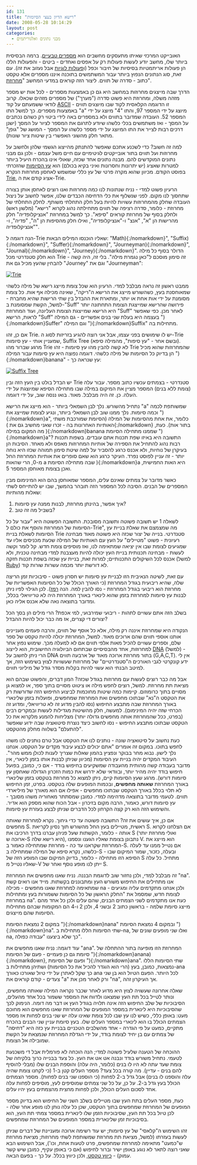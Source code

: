 ```yaml
---
id: 131
title: "רישא הדיון בעצי הסיומות"
date: 2008-05-28 10:14:29
layout: post
categories: 
  - מבני נתונים ואלגוריתמים
---
```

האובייקט המרכזי שאיתו מתעסקים מחשבים הוא <a href="http://he.wikipedia.org/wiki/%D7%9E%D7%A1%D7%A4%D7%A8_%D7%98%D7%91%D7%A2%D7%99">מספרים טבעיים</a>. ברמה הבסיסית ביותר שלו, מחשב יודע לעשות פעולות רק על אפסים ואחדים - ביטים - והפעולות הללו הן פעולות אריתמטיות בסיסיות של חיבור וכפל (ו<a href="http://he.wikipedia.org/wiki/%D7%A4%D7%A2%D7%95%D7%9C%D7%94_%D7%9C%D7%95%D7%92%D7%99%D7%AA">פעולות לוגיות</a> אבל נעזוב את זה). עם זאת, סוג הנתונים הנפוץ ביותר עבור המשתמשים בתוכנה איננו מספרים אלא טקסט כתוב - סדרה של תווים. ליצור הזה קוראים במדעי המחשב "<a href="http://he.wikipedia.org/wiki/%D7%9E%D7%97%D7%A8%D7%95%D7%96%D7%AA_(%D7%AA%D7%9B%D7%A0%D7%95%D7%AA)">מחרוזת</a>".

הדרך שבה מייצגים מחרוזות במחשב היא גם כן באמצעות מספרים - לכל אות יש מספר מזהה משלה, ומחרוזת היא פשוט סדרה ("מערך") של מספרים מזהים שכאלו. קרוב לודאי ששמעתם על קוד <a href="http://he.wikipedia.org/wiki/ASCII">ASCII</a> - זו הדוגמה הקלאסית לקוד שבו מיוצגים תווים באמצעות מספרים. כך למשל התו "a" מיוצג על ידי המספר 97, והתו "4" מיוצג על ידי המספר 52. העובדה שמדובר בתווים ולא במספרים באה לידי ביטוי רק כשהם נכתבים על המסך - ואז משתמשים בכלי כלשהו שיודע לתרגם את המספר לציור על המסך (ישנן דרכים רבות לצייר את התו המיוצג על ידי מספר כלשהו על המסך - המושג של "גופן" מתאר חלק מהשוני האפשרי בין שיטות ציור שונות).

למה זה חשוב? כדי לשכנע אתכם שאפשר להתנתק מהייצוג הגשמי שלהן ולחשוב על מחרוזות ועל תווים בתור אובייקטים לגיטימיים עם חיים משל עצמם - ולכן גם מבני נתונים המוקדשים להם. מבנה נתונים אחד שכזה, שאולי אינו בהכרח היעיל ביותר למטרות שאציג (יש יתרונות וחסרונות ואיני בקיא בכולם) הוא <a href="http://he.wikipedia.org/wiki/%D7%A2%D7%A5_%D7%A1%D7%99%D7%A4%D7%95%D7%AA">עץ הסיומות</a> שהזכרתי בפוסט הקודם. מכיוון שהוא מקרה פרטי של עץ כללי שמשמש לאחסון מחרוזות הנקרא <a href="http://en.wikipedia.org/wiki/Trie">Trie</a>, אציג קודם את ה-Trie.

הרעיון פשוט למדי - נניח שנתונות לנו כמה מחרוזות ואנו רוצים לאחסן אותן בצורה שתחסוך לנו מקום. לפני שנשלוף את כלי הדחיסה הכבדים שלנו, אפשר לחשוב על ניצול העובדה שחלק מהמחרוזות עשויות להיות בעל חלק התחלתי משותף. לחלק התחלתי של מחרוזת - כלומר, סדרה רציפה של תווים מתחילתה נהוג לקרוא "רישא" (מלשון ראש) ולחלק בסוף של מחרוזת קוראים "סיפא". כך למשל במחרוזת "אנציקלופדיה" חלק מהרישות הן "א", "אנצ" ו-"אנציקלופדיה", ואילו חלק מהסיפות הן "ה", "פדיה", ו-"אנציקלופדיה".

הנה דוגמה ל-Trie שאליו הוכנסו המילים הבאות: "Math\){:/nomarkdown}", "Suffix\){:/nomarkdown}", "Suffer\){:/nomarkdown}", "Journeyman\){:/nomarkdown}", "Journal\){:/nomarkdown}", "Journey\){:/nomarkdown}". הדולר בסוף כל מילה הוא חלק סטנדרטי מכל Trie - זה סימון מוסכם ל"כאן נגמרת מילה". בלי זה, היה קשה להבחין שהעץ מכיל גם את "Journey" וגם את "Journeyman":

<a href="http://www.gadial.net/wp-content/uploads/2008/05/trie.png" title="Trie"><img src="http://www.gadial.net/wp-content/uploads/2008/05/trie.png" alt="Trie" /></a>

ממבט ראשון זה נראה מבלבל למדי. הרעיון הוא שכל צומת מייצג רישא של מילה כלשהי שמאוחסנת בעץ, כשהשורש מייצג את הרישא ה"ריקה", שאינה מכילה אף אות. כל צומת מסומנת על ידי אות אחת או יותר, ומתארת את ההבדל בין שתי הרישות שהיא מחברת - למשל, הקשת שמסומנת ב-"Suff" פירושה שהרישא שמייצגת הצומת התחתונה יותר היא הרישא שמייצגת הצומת העליונה, ועוד המחרוזת "Suff" לאחר מכן. כפי שאפשר לראות, הרישא "Suff" בעצמה היא בעלת שני בנים אפשריים - גם המילה "\){:/nomarkdown}Suffer" וגם המילה "\){:/nomarkdown}Suffix" מתחילות בה.

אם כן, זהו Trie. יש לו שימושים בפני עצמו, אבל אני רוצה להגיע בזריזות לסוג ה-Trie שמעניין אותי - עץ סיומות, Suffix Tree (ובשם אחר - "עץ סיפות", מהמילה סיפא). מרגע שברור מהו Trie לא קשה להבין מהו עץ סיומות - זהו Trie שהמחרוזות שהוא מכיל הן בדיוק כל הסיומות של מילה כלשהי. דוגמה נפוצה היא עץ סיומות עבור המילה "\){:/nomarkdown}banana" - עץ שנראה כך:

<a href="http://www.gadial.net/wp-content/uploads/2008/05/suffix_tree.png" title="Suffix Tree"><img src="http://www.gadial.net/wp-content/uploads/2008/05/suffix_tree.png" alt="Suffix Tree" /></a>

יש הבדל בולט בין העץ הזה ובין Trie סטנדרטי - בצמתים עכשיו כתוב מספר. עבור עלה (צומת ללא בנים) המספר מציין את המיקום במילה שבו מתחילה הסיפא שמיוצגת על ידי העלה. כן. זה היה מבלבל. מאוד. בואו ננסה שוב, על ידי דוגמה.

נתחיל מהשורש. נלך לבן השמאלי ביותר - הוא מייצג את הרישא "a" שמשותפת לכמה וכמה סיומות. נלך ממנו שוב לבן השמאלי ביותר, ונגיע לצומת שמייצג את "\){:/nomarkdown}a", כלומר, את אחת מהסיומות של המילה (הסיומת שמורכבת משתי האותיות האחרונות בה - זכרו שאני מחשיב גם את \){:/nomarkdown} בתור אות). כעת, מה המקום במילה \){:/nomarkdown}banana שממנו מתחילה הסיומת "\){:/nomarkdown}a"? התשובה היא באיזו שפת תכנות אתם עובדים. בשפות תכנות רבות נהוג להתחיל את הספירה של אותיות המחרוזות מאפס ולא מאחד. הסיבות הן בעיקרן של נוחיות, ולא אכנס כרגע להסביר על למה שיטת סימון תמוהה שכזו היא נוחה יותר - זה עניין לפוסט נפרד. העיקר כרגע הוא שאם סופרים את אותיות המחרוזת החל מ-0, הרי שהאות a שבה מתחילה הסיומת \){:/nomarkdown}a היא האות החמישית, ואכן בצומת מאוחסן המספר 5.

כאשר מדובר על צמתים שאינם עלים, המספר שמאוחסן בהם הוא המינימום מבין המספרים של הבנים. הסיבה לכל המספור הזה תובהר בהמשך, שבו יש להתייחס לשתי שאלות מהותיות:
<ol>
	<li>איך אפשר, בהינתן מחרוזת, לבנות ממנה עץ סיומות?</li>
	<li>בשביל מה זה טוב?</li>
</ol>
לשאלה 1 יש תשובה פשוטה ותשובה מסובכת. התשובה הפשוטה היא "עבור על כל הסיומות של המחרוזת והוסף את כולם ל-Trie", מה שמצמצם את שאלת בניית עץ הסיומות לשאלת בניית Trie סטנדרטי. בנייה של יצור שכזה היא פשוטה מאוד מבחינה רעיונית - פשוט "מטיילים" על העץ עם האותיות של המילה שכעת מכניסים אליו עד שמגיעים לצומת שבו אין יציאה שמתאימה לנו, ואז מוסיפים צומת חדש. קל לומר וקשה לעשות - מבחינה תכנותית בניית העץ יכולה להיות מעצבנת למדי מבחינה טכנית, ולא אכנס לכל השיקולים התכנותיים; למרות זאת, בניית עץ שכזה בשפת תכנות חזקה (למשל <a href="http://he.wikipedia.org/wiki/Ruby">Ruby</a>) לא דורשת יותר מכמה עשרות שורות קוד.

עם זאת, לשיטה הנאיבית הזו לבניית עץ סיומות יש חסרון פשוט - סיבוכיות זמן הריצה שלה, שהיא ריבועית בגודל המחרוזת (כי האורך הכולל של כל הסיומות האפשריות של מחרוזת הוא ריבועי בגודל המחרוזת - נסו להבין למה. הנה <a href="http://he.wikipedia.org/wiki/%D7%A1%D7%93%D7%A8%D7%94_%D7%97%D7%A9%D7%91%D7%95%D7%A0%D7%99%D7%AA">רמז</a>). לכן הגילוי לפיו ניתן לבנות עץ סיומות למחרוזת בזמן שהוא לינארי באורך המחרוזת היה לא טריוויאלי בכלל, ומדובר בתוצאה נאה שלא אכנס אליה כאן.

בשלב הזה אתם עשויים לתהות - ריבועי שמירבועי, למי אכפת? הרי מילים הן בסך הכל יצורים די קצרים, אז מה כבר יכול להיות ההבדל?

הנקודה היא שמחרוזת איננה רק מילה, אלא כל אוסף של תווים, והרבה פעמים מעניינים אותנו אוספי תווים שהם ארוכים מאוד. למשל, המחרוזת יכולה להיות טקסט של ספר שלם, וספרים עשויים להכיל מאות אלפי תווים אם לא למעלה מכך. שימוש נפוץ אחר למחרוזות, אחד מהבסיסיים שבתחום הביולוגיה החישובית, הוא לייצוג <a href="http://he.wikipedia.org/wiki/DNA">DNA</a> (למשל) - הרי ניתן לחשוב על DNA בתור מחרוזת ארוכה מאוד של ארבעה תווים (G,A,C,T). אין לי ידע קונקרטי לגבי האורכים ה"סטנדרטיים" של מחרוזות שעשויות לצוץ בשימוש הזה, אך למיטב הבנתי הוא עשוי להיות בקלות מסדר גודל של מיליוני תווים.

אבל מה כבר רוצים לעשות עם מחרוזות בגודל שכזה? המון דברים, והפשוט שבהם הוא מציאת תת מחרוזת. למשל, רוצים לחפש מילה או ציטוט מסויים בתוך ספר, או למצוא גן מסויים בתוך כרומוזום. קיימות כמה שיטות מחוכמות לביצוע החיפוש הזה שדורשות רק את הטקסט ה"נא" שבתוכו מחפשים ואת המחרוזת שמחפשים, ופועלות בזמן שלינארי באורך המחרוזת שבה מתבצע החיפוש (נסו להבין מדוע זה לא טריוויאלי, ומדוע זה הכרחי שזה יהיה המינימום). למעשה, חלק מהשיטות מגדילות לעשות ובמקרים רבים (בפרט, ככל שהמחרוזת אותה מחפשים גדולה יותר) מצליחות להמנע מלקרוא את כל הטקסט שבתוכו מתבצע החיפוש - נסו לחשוב כיצד נוצרת סיטואציה שבה ידוע שאפשר "להתעלם" בשלווה מחלק מהטקסט.

כעת נחשוב על סיטואציה שונה - נותנים לנו את הטקסט אבל טרם נותנים לנו משהו לחפש בתוכו. במקום זה אומרים "אתם יכולים לבצע עיבוד מקדים על הטקסט. אנחנו נלך לישון. נבוא מחר בבוקר ונפציץ בהמון שאלות שצריך לענות לכולן ממש מהר". העיבוד המקדים יהיה בניית עץ הסיומות (מכיוון שניתן לבנות אותו בזמן לינארי, אין מדובר בעבודה קשה מהותית מהעבודה שמשקיעים בחיפוש בודד - אם כי, כמובן, בפועל חיפוש בודד יהיה מהיר יותר, ובוודאי שלא ידרוש את כמות הזכרון הגדולה שאחסון עץ סיומות דורש). מרגע שעץ הסיומות קיים, ניתן למצוא כל מחרוזת בטקסט בזמן שלינארי באורך המחרוזת <strong>שאותה מחפשים</strong>, ובכמות המופעים שלה בטקסט. בפרט, זמן החיפוש לא תלוי בכלל באורך הטקסט שבתוכו מחפשים - אפילו אם הוא מאורך של מיליארדי תווים. לטעמי מדובר בתוצאה מדהימה למדי. כמובן שמסתתר מאחוריה משהו מסובך - עץ סיומות דורש, כאמור, הרבה מקום בזיכרון - אבל הכוח שהוא מספק הוא אדיר. והשימוש הזה הוא רק קצה הקרחון לכל הדברים שניתן לבצע בעזרת עץ סיומות.

אם כן, איך עושים את זה? התשובה פשוטה עד כדי גיחוך. נקרא למחרוזת שאותה מחפשים S. ראשית, מטיילים בעץ החל מהשורש תוך נסיון לקריאת S. אם הצלחנו לקרוא אותה - כלומר, הקשתות שעל פניהן עברנו בדרך הרכיבו את S (ואולי מחרוזת יותר ארוכה ש-S היא רישא שלה), נתבונן בצומת שאליו הגענו ונסמנו V. הוא מייצג את המחרוזת שקראנו עד כה - מחרוזת שמתחילה כאמור ב-S. אם נטייל ממנו עד לעלה כלשהו, נקרא סיפא של המילה שמתחילה ב-S - ובעלה, כזכור, שמור המיקום שבו הסיפא הזו מתחילה - כלומר, בדיוק המיקום שבו המופע הזה של S מתחיל. כל עלה שאליו נטייל מ-V ייתן לנו מופע נוסף ואחר של S.

זה מבלבל למדי, ולכן נחזור שוב לדוגמת הבננה. נניח שאנו מחפשים את המחרוזת "na". אנו מתחילים את החיפוש משורש העץ ומתבוננים בקשתות. מייד אנו רואים קשת שמתאימה למחרוזת שאנו מחפשים - מכילה na - ולכן אנחנו מתקדמים עליה ומגיעים לצומת חדש, שמסמל את "החלק הראשון של כל הסיומות ששמורות בעץ ומתחילות במחרוזת na". כעת אנו מתקדמים לשני הצמתים הבנים, שהם עלים ולכן כל אחד מהם מייצג סיומת שלמה - בראשון כתוב 2 ובשני 4, ולכן 2 ו-4 הם המקומות שבהם מתחילות הסיומות שהם מייצגים.

במקום 2 נמצאת הסיומת "\){:/nomarkdown}nana" ובמקום 4 נמצאת הסיומת "\){:/nomarkdown}na". שתי הסיומות הללו מתחילות ב-na, ואלו שני מופעים שונים של na, כך שלא ביצענו "עבודה כפולה".

עוד דוגמה: נניח שאנו מחפשים את "ana". המחרוזת הזו מופיעה בתור ההתחלה של סיומת גם כן פעמיים - פעם של הסיומת "\){:/nomarkdown}anana\){:/nomarkdown}, ופעם של הסיומת "\){:/nomarkdown}ana". שתי הסיומות הללו נמצאות, כמובן, בעץ (הרי הוא הוגדר להכיל את כל הסיומות) ושתיהן מתחילות ב-ana כך שקל לאתרן על ידי טיול שאורכו כאורך ana לכל היותר. הפעם הטיול הוא בן שני צעדים - קודם קוראים את "a" ורק לאחר מכן את "na", אך העיקרון זהה.

שאלה אחרונה שעשויה לצוץ היא מדוע לאחר שכבר נקראה המילה שאותה מחפשים, ונותר לטייל בכל תת העץ שמצאנו ולדווח את המספר ששמור בכל אחד מהעלים, הסיבוכיות של שלב החיפוש הזה אינה תלויה בגודל העץ או דבר מה דומה. הנימוק לכך שהסיבוכיות היא לינארית במספר המופעים של המחרוזת שאנו מחפשים הוא מחוכם מעט: באופן כללי, כשיש לנו עץ שבו לכל צומת שאינו עלה יש שני בנים לפחות אז מספר הצמתים הכולל בו הוא לינארי במספר העלים שלו. בעץ סיומת עניין שני הבנים בהכרח מתקיים, כמעט על פי הגדרה - אחד מהשלבים הטכניים בבניית עץ כזה היא "דחיסה" של צמתים עם בן יחיד לצומת בודד, על ידי הגדלת המחרוזת שנמצאת על הקשת שמובילה אל הצומת.

ההוכחה של הטענה שלעיל פשוטה למדי; הנה הוכחה לא פורמלית אבל די משכנעת לטעמי. נתחיל משורש בודד ונבנה אט אט את העץ. כל צעד בבנייה כרוך בלקיחה של צומת שעד עתה לא היו לו בנים (כלומר, היה עלה) והוספת הבנים שלו (מבלי להוסיף להם בנים - עדיין). מה קורה בכל צעד? מספר העלים קטן ב-1 (כי לקחנו צומת שהיה עלה והוספנו לו בנים) אבל גדל ב-2 לפחות (כי הוספנו שני בנים לפחות). מספר הצמתים הכולל בעץ גדל ב-2. על כן, על כל שני צמתים שמוסיפים לעץ, מוסיפים לפחות עלה אחד לסכום העלים הכולל, ולכן לפחות מחצית מהצמתים בעץ יהיו עלים.

כעת, מספר העלים בתת העץ שבו מטיילים בשלב השני של החיפוש הוא בדיוק מספר המופעים של המחרוזת שמחפשים בתוך הטקסט, שכן כל עלה נותן לנו מופע אחר שלה - לכן טיול בכל תת העץ, שסיבוכיות הזמן שלו לינארית במספר צמתי תת העץ, הוא בסיבוכיות זמן שלינארית במספר המופעים של המחרוזת שמחפשים.

זהו השימוש ה"קלאסי" של עץ סיומות; יש עוד רשימה ארוכה ומעניינת של דברים שניתן לעשות בעזרתו (למשל, מציאת תת מחרוזת שמשותפת לשתי מחרוזות; מציאת מחרוזת ש"כמעט" מתאימה למחרוזת שמחפשים, פרט לטעות אחת, וכו'), אבל השימוש הבא שאני רוצה לתאר לא נוגע באופן ישיר וברור לחיפוש (אם כי באופן עקיף, כמובן שיש קשר עמוק) - <a href="http://he.wikipedia.org/wiki/%D7%90%D7%9C%D7%92%D7%95%D7%A8%D7%99%D7%AA%D7%9D_%D7%9C%D7%9E%D7%A4%D7%9C-%D7%96%D7%99%D7%95">כיווץ טקסט</a>, ולכן כיווץ בכלל. על כך - בפעם הבאה.
